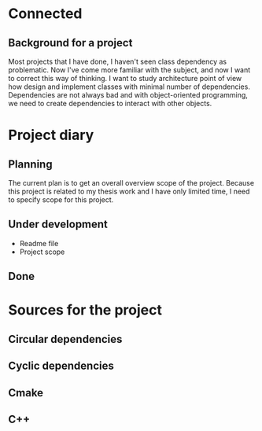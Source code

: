 # Connected
## Background for a project
Most projects that I have done,
I haven't seen class dependency as problematic.
Now I've come more familiar with the subject, and now I want to correct this way of thinking.
I want to study architecture point of view how design and implement classes with minimal number of dependencies. 
Dependencies are not always bad and with object-oriented programming,
we need to create dependencies to interact with other objects.

# Project diary
## Planning
The current plan is to get an overall overview scope of the project. 
Because this project is related to my thesis work and I have only limited time,
I need to specify scope for this project.
## Under development
* Readme file
* Project scope
## Done

# Sources for the project
## Circular dependencies
## Cyclic dependencies
## Cmake
## C++